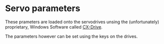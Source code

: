 # Servo parameters

These prameters are loaded onto the servodrives unsing the (unfortunately) proprietary, Windows Software called [CX-Drive](https://industrial.omron.de/de/products/cx-drive).

The parameters however can be set using the keys on the drives.
